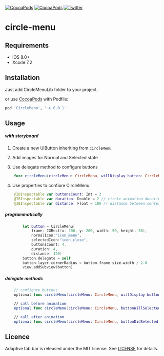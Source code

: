 [![CocoaPods](https://img.shields.io/cocoapods/p/CercleMenu.svg)](https://cocoapods.org/pods/CircleMenu)
[![CocoaPods](https://img.shields.io/cocoapods/v/CercleMenu.svg)](http://cocoapods.org/pods/CercleMenu)
[![Twitter](https://img.shields.io/badge/Twitter-@Ramotion-blue.svg?style=flat)](http://twitter.com/Ramotion)

# circle-menu

## Requirements

- iOS 8.0+
- Xcode 7.2

## Installation

Just add CircleMenuLib folder to your project.

or use [CocoaPods](https://cocoapods.org) with Podfile:
``` ruby
pod 'CircleMenu', '~> 0.0.1'
```

## Usage

##### with storyboard

1) Create a new UIButton inheriting from `CircleMenu`

2) Add images for Normal and Selected state

3) Use delegate method to configure buttons 
``` swift
    func circleMenu(circleMenu: CircleMenu, willDisplay button: CircleMenuButton, atIndex: Int)
```
4) Use properties to confiure CircleMenu
``` swift
    @IBInspectable var buttonsCount: Int = 3
    @IBInspectable var duration: Double = 2 // circle animation duration 
    @IBInspectable var distance: Float = 100 // distance between center button and buttons
```
##### programmatically

``` swift
        let button = CircleMenu(
            frame: CGRect(x: 200, y: 200, width: 50, height: 50),
            normalIcon:"icon_menu",
            selectedIcon:"icon_close",
            buttonsCount: 4,
            duration: 4,
            distance: 120)
        button.delegate = self
        button.layer.cornerRadius = button.frame.size.width / 2.0
        view.addSubview(button)
```

##### delegate methods

``` swift
    // configure buttons
    optional func circleMenu(circleMenu: CircleMenu, willDisplay button: CircleMenuButton, atIndex: Int)

    // call before animation
    optional func circleMenu(circleMenu: CircleMenu, buttonWillSelected button: CircleMenuButton, atIndex: Int)

    // call after animation
    optional func circleMenu(circleMenu: CircleMenu, buttonDidSelected button: CircleMenuButton, atIndex: Int)
```

## Licence

Adaptive tab bar is released under the MIT license.
See [LICENSE](./LICENSE) for details.
